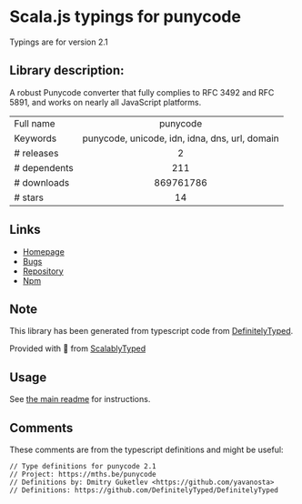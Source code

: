 
# Scala.js typings for punycode

Typings are for version 2.1

## Library description:
A robust Punycode converter that fully complies to RFC 3492 and RFC 5891, and works on nearly all JavaScript platforms.

|                    |                 |
| ------------------ | :-------------: |
| Full name          | punycode |
| Keywords           | punycode, unicode, idn, idna, dns, url, domain |
| # releases         | 2 |
| # dependents       | 211 |
| # downloads        | 869761786 |
| # stars            | 14 |

## Links
- [Homepage](https://mths.be/punycode)
- [Bugs](https://github.com/bestiejs/punycode.js/issues)
- [Repository](https://github.com/bestiejs/punycode.js)
- [Npm](https://www.npmjs.com/package/punycode)
    


## Note
This library has been generated from typescript code from [DefinitelyTyped](https://definitelytyped.org).

Provided with :purple_heart: from [ScalablyTyped](https://github.com/oyvindberg/ScalablyTyped)

## Usage
See [the main readme](../../readme.md) for instructions.

## Comments

These comments are from the typescript definitions and might be useful:
```
// Type definitions for punycode 2.1
// Project: https://mths.be/punycode
// Definitions by: Dmitry Guketlev <https://github.com/yavanosta>
// Definitions: https://github.com/DefinitelyTyped/DefinitelyTyped

```

